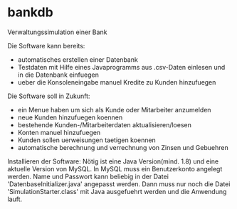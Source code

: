 # bankdb
Verwaltungssimulation einer Bank

Die Software kann bereits: 
- automatisches erstellen einer Datenbank
- Testdaten mit Hilfe eines Javaprogramms aus .csv-Daten einlesen und in die Datenbank einfuegen
- ueber die Konsoleneingabe manuel Kredite zu Kunden hinzufuegen

Die Software soll in Zukunft: 
- ein Menue haben um sich als Kunde oder Mitarbeiter anzumelden
- neue Kunden hinzufuegen koennen
- bestehende Kunden-/Mitarbeiterdaten aktualisieren/loesen
- Konten manuel hinzufuegen
- Kunden sollen uerweisungen taetigen koennen
- automatische berechnung und verrechnung von Zinsen und Gebuehren


Installieren der Software:
Nötig ist eine Java Version(mind. 1.8) und eine aktuelle Version von MySQL. 
In MySQL muss ein Benutzerkonto angelegt werden. Name und Passwort kann beliebig in der Datei 'DatenbaseInitializer.java' angepasst werden. 
Dann muss nur noch die Datei 'SimulationStarter.class' mit Java ausgefuehrt werden und die Anwendung lauft. 
